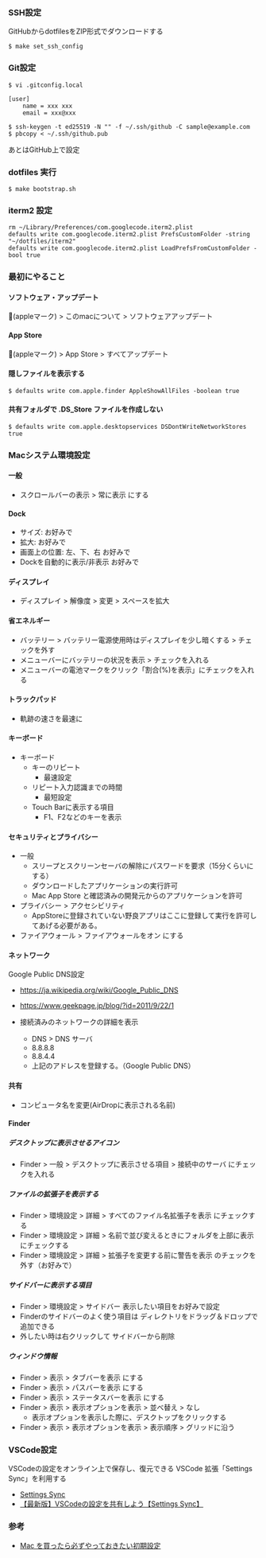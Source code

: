### SSH設定
GitHubからdotfilesをZIP形式でダウンロードする
```
$ make set_ssh_config
```

### Git設定
```
$ vi .gitconfig.local

[user]
    name = xxx xxx
    email = xxx@xxx

$ ssh-keygen -t ed25519 -N "" -f ~/.ssh/github -C sample@example.com
$ pbcopy < ~/.ssh/github.pub
```
あとはGitHub上で設定

### dotfiles 実行
```
$ make bootstrap.sh
```

### iterm2 設定
```
rm ~/Library/Preferences/com.googlecode.iterm2.plist
defaults write com.googlecode.iterm2.plist PrefsCustomFolder -string "~/dotfiles/iterm2"
defaults write com.googlecode.iterm2.plist LoadPrefsFromCustomFolder -bool true
```

### 最初にやること
#### ソフトウェア・アップデート
(appleマーク) > このmacについて > ソフトウェアアップデート

#### App Store
(appleマーク) > App Store > すべてアップデート

#### 隠しファイルを表示する
```
$ defaults write com.apple.finder AppleShowAllFiles -boolean true
```

#### 共有フォルダで .DS_Store ファイルを作成しない
```
$ defaults write com.apple.desktopservices DSDontWriteNetworkStores true
```

### Macシステム環境設定
#### 一般
 - スクロールバーの表示 > 常に表示 にする
#### Dock
 - サイズ: お好みで
 - 拡大: お好みで
 - 画面上の位置: 左、下、右 お好みで
 - Dockを自動的に表示/非表示 お好みで

#### ディスプレイ
 - ディスプレイ > 解像度 > 変更 > スペースを拡大

#### 省エネルギー
 - バッテリー > バッテリー電源使用時はディスプレイを少し暗くする > チェックを外す
 - メニューバーにバッテリーの状況を表示 > チェックを入れる
 - メニューバーの電池マークをクリック「割合(%)を表示」にチェックを入れる

#### トラックパッド
 - 軌跡の速さを最速に

#### キーボード
 - キーボード
   - キーのリピート
      - 最速設定
   - リピート入力認識までの時間
      - 最短設定
   - Touch Barに表示する項目
      - F1、F2などのキーを表示

#### セキュリティとプライバシー
 - 一般
    - スリープとスクリーンセーバの解除にパスワードを要求（15分くらいにする）
    - ダウンロードしたアプリケーションの実行許可
    - Mac App Store と確認済みの開発元からのアプリケーションを許可
 - プライバシー > アクセシビリティ
    - AppStoreに登録されていない野良アプリはここに登録して実行を許可してあげる必要がある。
 - ファイアウォール > ファイアウォールをオン にする

#### ネットワーク
Google Public DNS設定
 - https://ja.wikipedia.org/wiki/Google_Public_DNS
 - https://www.geekpage.jp/blog/?id=2011/9/22/1

 - 接続済みのネットワークの詳細を表示
    - DNS > DNS サーバ
    - 8.8.8.8
    - 8.8.4.4
    - 上記のアドレスを登録する。（Google Public DNS）

#### 共有
 - コンピュータ名を変更(AirDropに表示される名前)

#### Finder
 ##### デスクトップに表示させるアイコン
 - Finder > 一般 > デスクトップに表示させる項目 > 接続中のサーバ にチェックを入れる

 ##### ファイルの拡張子を表示する
 - Finder > 環境設定 > 詳細 > すべてのファイル名拡張子を表示 にチェックする
 - Finder > 環境設定 > 詳細 > 名前で並び変えるときにフォルダを上部に表示 にチェックする
 - Finder > 環境設定 > 詳細 > 拡張子を変更する前に警告を表示 のチェックを外す（お好みで）

 ##### サイドバーに表示する項目
 - Finder > 環境設定 > サイドバー 表示したい項目をお好みで設定
 - Finderのサイドバーのよく使う項目は ディレクトリをドラッグ＆ドロップで追加できる
 - 外したい時は右クリックして サイドバーから削除

 ##### ウィンドウ情報
 - Finder > 表示 > タブバーを表示 にする
 - Finder > 表示 > パスバーを表示 にする
 - Finder > 表示 > ステータスバーを表示 にする
 - Finder > 表示 > 表示オプションを表示 > 並べ替え > なし
   - 表示オプションを表示した際に、デスクトップをクリックする
 - Finder > 表示 > 表示オプションを表示 > 表示順序 > グリッドに沿う

### VSCode設定
VSCodeの設定をオンライン上で保存し、復元できる VSCode 拡張「Settings Sync」を利用する
 - [Settings Sync](https://marketplace.visualstudio.com/items?itemName=Shan.code-settings-sync)
 - [【最新版】VSCodeの設定を共有しよう【Settings Sync】](https://qiita.com/kazurego7/items/3dc5a381811e4d429533)

### 参考
 - [Mac を買ったら必ずやっておきたい初期設定](https://qiita.com/ucan-lab/items/c1a12c20c878d6fb1e21#mac%E3%82%B7%E3%82%B9%E3%83%86%E3%83%A0%E7%92%B0%E5%A2%83%E8%A8%AD%E5%AE%9A)
